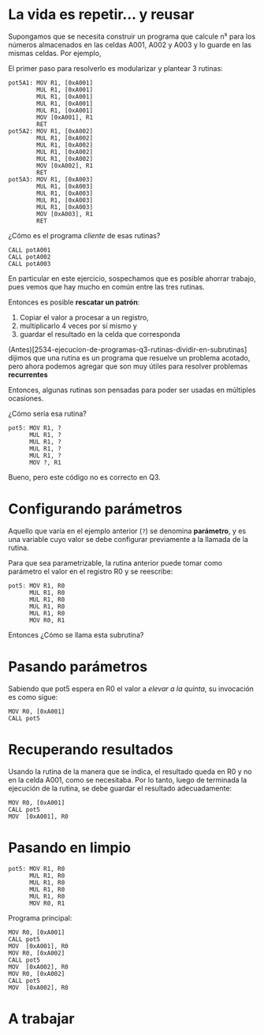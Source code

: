 # La vida es repetir... y reusar

Supongamos que se necesita construir un programa que calcule n⁵ para los números almacenados en las celdas A001, A002 y A003 y lo guarde en las mismas celdas. Por ejemplo,

El primer paso para resolverlo es modularizar y plantear 3 rutinas:


```
pot5A1: MOV R1, [0xA001]
        MUL R1, [0xA001]
        MUL R1, [0xA001]
        MUL R1, [0xA001]
        MUL R1, [0xA001]
        MOV [0xA001], R1
        RET
pot5A2: MOV R1, [0xA002]
        MUL R1, [0xA002]
        MUL R1, [0xA002]
        MUL R1, [0xA002]
        MUL R1, [0xA002]
        MOV [0xA002], R1
        RET
pot5A3: MOV R1, [0xA003]
        MUL R1, [0xA003]
        MUL R1, [0xA003]
        MUL R1, [0xA003]
        MUL R1, [0xA003]
        MOV [0xA003], R1
        RET
```


¿Cómo es el programa *cliente* de esas rutinas?

```
CALL potA001
CALL potA002
CALL potA003
```

En particular en este ejercicio, sospechamos que es posible ahorrar trabajo, pues vemos que hay mucho en común entre las tres rutinas. 

Entonces es posible **rescatar un patrón**:

1. Copiar el valor a procesar a un registro,
2. multiplicarlo 4 veces por sí mismo y 
3. guardar el resultado en la celda que corresponda


(Antes)[2534-ejecucion-de-programas-q3-rutinas-dividir-en-subrutinas] dijimos que una rutina es un programa que resuelve un problema acotado, pero ahora podemos agregar que son muy útiles para resolver problemas **recurrentes**

Entonces, algunas rutinas son pensadas para poder ser usadas en múltiples ocasiones. 

¿Cómo sería esa rutina? 

```
pot5: MOV R1, ?
      MUL R1, ?
      MUL R1, ?
      MUL R1, ?
      MUL R1, ?
      MOV ?, R1
```

Bueno, pero este código no es correcto en Q3. 

# Configurando parámetros

Aquello que varía en el ejemplo anterior (`?`) se denomina **parámetro**, y es una variable cuyo valor se debe configurar previamente a la llamada de la rutina. 

Para que sea parametrizable, la rutina anterior puede tomar como parámetro el valor en el registro R0 y se reescribe:

```
pot5: MOV R1, R0
      MUL R1, R0
      MUL R1, R0
      MUL R1, R0
      MUL R1, R0
      MOV R0, R1
```

Entonces ¿Cómo se llama esta subrutina?

# Pasando parámetros

Sabiendo que pot5 espera en R0 el valor a *elevar a la quinta*, su invocación es como sigue:

```
MOV R0, [0xA001]
CALL pot5
```
# Recuperando resultados

Usando la rutina de la manera que se indica, el resultado queda en R0 y no en la celda A001, como se necesitaba. Por lo tanto, luego de terminada la ejecución de la rutina, se debe guardar el resultado adecuadamente:

```
MOV R0, [0xA001]
CALL pot5
MOV  [0xA001], R0
```

# Pasando en limpio


```
pot5: MOV R1, R0
      MUL R1, R0
      MUL R1, R0
      MUL R1, R0
      MUL R1, R0
      MOV R0, R1
```

Programa principal:
```
MOV R0, [0xA001]
CALL pot5
MOV  [0xA001], R0
MOV R0, [0xA002]
CALL pot5
MOV  [0xA002], R0
MOV R0, [0xA002]
CALL pot5
MOV  [0xA002], R0
```


# A trabajar